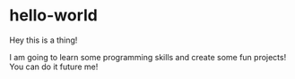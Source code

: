 # hello-world

Hey this is a thing!

I am going to learn some programming skills and create some fun projects! You can do it future me!
